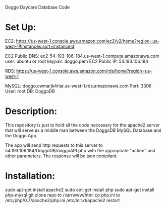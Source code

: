 Doggo Daycare Database Code

Set Up:
=============
EC2: https://us-west-1.console.aws.amazon.com/ec2/v2/home?region=us-west-1#Instances:sort=instanceId

EC2 Public DNS: ec2-54-193-106-184.us-west-1.compute.amazonaws.com
	user: ubuntu or root
	keypair: doggo.pem
EC2 Public IP: 54.193.106.184

RDS: https://us-west-1.console.aws.amazon.com/rds/home?region=us-west-1

MySQL: doggo.cwmarjk4rlar.us-west-1.rds.amazonaws.com
Port: 3306
User: root
DB: DoggoDB

Description:
==============
This repository is just to hold all the code necessary for the apache2 server that will serve as a middle man between the DoggoDB MySQL Database and the Doggo App.

The app will send http requests to this server to 54.193.106.184/DoggoDB/doggoAPI.php with the appropriate "action" and other parameters. The response will be json compliant.

Installation:
===============
sudo apt-get install apache2
sudo apt-get install php
sudo apt-get install php-mysql
git clone repo to /var/www/html
cp php.ini to /etc/php/0.7/apache2/php.ini
/etc/init.d/apache2 restart


